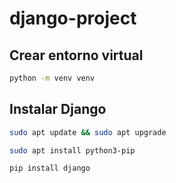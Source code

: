 # django-project

## Crear entorno virtual
```bash
python -m venv venv
```
## Instalar Django
```bash
sudo apt update && sudo apt upgrade
```
```bash
sudo apt install python3-pip
```
```bash
pip install django
```


